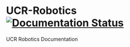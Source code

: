 # UCR-Robotics [![Documentation Status](https://readthedocs.org/projects/ucr-robotics/badge/?version=latest)](https://ucr-robotics.readthedocs.io/en/latest/?badge=latest)
UCR Robotics Documentation
